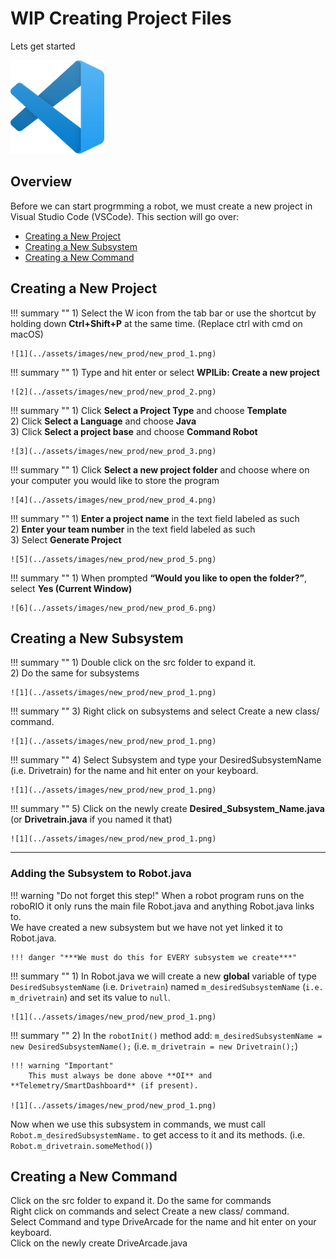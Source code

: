 # **WIP** Creating Project Files

Lets get started

![VSCode](../assets/images/code.png)

## Overview

Before we can start progrmming a robot, we must create a new project in Visual Studio Code (VSCode). This section will go over:

- [Creating a New Project](#creating-a-new-project)
- [Creating a New Subsystem](#creating-a-new-subsystem)
- [Creating a New Command](#creating-a-new-command)

## Creating a New Project

!!! summary ""
	1) Select the W icon from the tab bar or use the shortcut by holding down **Ctrl+Shift+P** at the same time. (Replace ctrl with cmd on macOS)  
	
	![1](../assets/images/new_prod/new_prod_1.png)

!!! summary ""
	1) Type and hit enter or select **WPILib: Create a new project**
	
	![2](../assets/images/new_prod/new_prod_2.png)

!!! summary ""
	1) Click **Select a Project Type** and choose **Template**  
	2) Click **Select a Language** and choose **Java**  
	3) Click **Select a project base** and choose **Command Robot**  
	
	![3](../assets/images/new_prod/new_prod_3.png)

!!! summary ""
	1) Click **Select a new project folder** and choose where on your computer you would like to store the program
	
	![4](../assets/images/new_prod/new_prod_4.png)

!!! summary ""
	1) **Enter a project name** in the text field labeled as such  
	2) **Enter your team number** in the text field labeled as such  
	3) Select **Generate Project**  
	
	![5](../assets/images/new_prod/new_prod_5.png)

!!! summary ""
	1)  When prompted **“Would you like to open the folder?”**, select **Yes (Current Window)**
	
	![6](../assets/images/new_prod/new_prod_6.png)

## Creating a New Subsystem

!!! summary ""
	1) Double click on the src folder to expand it.  
	2) Do the same for subsystems
	
	![1](../assets/images/new_prod/new_prod_1.png)

!!! summary ""
	3) Right click on subsystems and select Create a new class/ command.
	
	![1](../assets/images/new_prod/new_prod_1.png)
	
!!! summary ""
	4) Select Subsystem and type your DesiredSubsystemName (i.e. Drivetrain) for the name and hit enter on your keyboard.
	
	![1](../assets/images/new_prod/new_prod_1.png)

!!! summary ""
	5) Click on the newly create **Desired_Subsystem_Name.java** (or **Drivetrain.java** if you named it that)
	
	![1](../assets/images/new_prod/new_prod_1.png)

***

### Adding the Subsystem to Robot.java

!!! warning "Do not forget this step!"
	When a robot program runs on the roboRIO it only runs the main file Robot.java and anything Robot.java links to.  
	We have created a new subsystem but we have not yet linked it to Robot.java.  

	!!! danger "***We must do this for EVERY subsystem we create***"

!!! summary ""
	1) In Robot.java we will create a new **global** variable of type `DesiredSubsystemName` (i.e. `Drivetrain`) named `m_desiredSubsystemName` (`i.e. m_drivetrain`) and set its value to `null`.  
    
	![1](../assets/images/new_prod/new_prod_1.png)

!!! summary ""
	2) In the `robotInit()` method add: `m_desiredSubsystemName = new DesiredSubsystemName();` (i.e. `m_drivetrain = new Drivetrain();`)
    
	!!! warning "Important"
    	This must always be done above **OI** and **Telemetry/SmartDashboard** (if present).

	![1](../assets/images/new_prod/new_prod_1.png)
	
Now when we use this subsystem in commands, we must call `Robot.m_desiredSubsystemName.` to get access to it and its methods. (i.e. `Robot.m_drivetrain.someMethod()`)

## Creating a New Command
<!-- TODO: Work in progress -->
Click on the src folder to expand it. Do the same for commands  
Right click on commands and select Create a new class/ command.  
Select Command and type DriveArcade for the name and hit enter on your keyboard.  
Click on the newly create DriveArcade.java  
